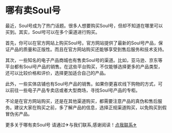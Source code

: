 # 哪有卖Soul号

最近，Soul号成为了热门话题。很多人想要购买Soul号，但却不知道在哪里可以买到。其实，Soul号可以在多个渠道进行购买。

首先，你可以在官方网站上购买Soul号。官方网站提供了最新的Soul号产品，保证产品的质量和正版性。而且在官方网站购买还能够享受到售后服务和技术支持。

其次，一些知名的电子产品商城也有售卖Soul号的渠道。比如，亚马逊、京东等平台都有Soul号产品的销售。在这些平台购买，不仅能够选择更多的产品类型，还可以比较价格和评价，选择更加适合自己的产品。

此外，一些实体店铺也有Soul号产品的销售。如果你更喜欢线下购物的方式，可以前往一些电子产品专卖店或者大型商场，寻找Soul号产品的专柜。

不论是在官方网站购买，还是在其他渠道购买，都需要注意产品的真伪和售后服务。建议大家在购买之前，多了解产品的信息，选择正规渠道购买，以免购买到假冒伪劣产品。

更多关于哪有卖Soul号 请通过✈与我们联系,感谢阅读！[点我联系✈](https://faq.G208.com)